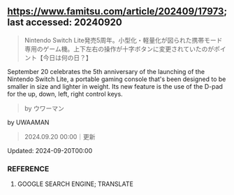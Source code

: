 ## https://www.famitsu.com/article/202409/17973; last accessed: 20240920

> Nintendo Switch Lite発売5周年。小型化・軽量化が図られた携帯モード専用のゲーム機。上下左右の操作が十字ボタンに変更されていたのがポイント【今日は何の日？】

September 20 celebrates the 5th anniversary of the launching of the Nintendo Switch Lite, a portable gaming console that's been designed to be smaller in size and lighter in weight. Its new feature is the use of the D-pad for the up, down, left, right control keys.

> by ウワーマン

by UWAAMAN

> 2024.09.20 00:00｜更新

Updated: 2024-09-20T00:00 

### REFERENCE

1) GOOGLE SEARCH ENGINE; TRANSLATE
